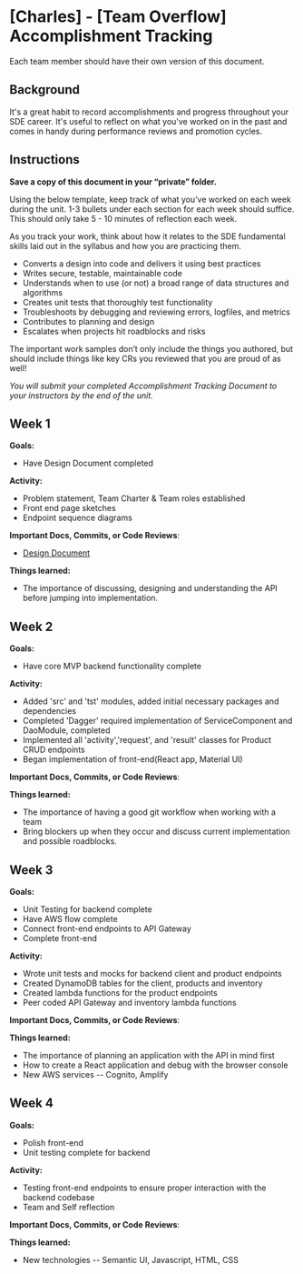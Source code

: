 # [Charles] - [Team Overflow] Accomplishment Tracking

Each team member should have their own version of this document.

## Background

It's a great habit to record accomplishments and progress throughout your SDE
career. It's useful to reflect on what you've worked on in the past and comes in
handy during performance reviews and promotion cycles.

## Instructions

**Save a copy of this document in your “private” folder.**

Using the below template, keep track of what you’ve worked on each week during
the unit. 1-3 bullets under each section for each week should suffice. This
should only take 5 - 10 minutes of reflection each week.

As you track your work, think about how it relates to the SDE fundamental skills
laid out in the syllabus and how you are practicing them.

* Converts a design into code and delivers it using best practices
* Writes secure, testable, maintainable code
* Understands when to use (or not) a broad range of data structures and
  algorithms
* Creates unit tests that thoroughly test functionality
* Troubleshoots by debugging and reviewing errors, logfiles, and metrics
* Contributes to planning and design
* Escalates when projects hit roadblocks and risks

The important work samples don’t only include the things you authored, but
should include things like key CRs you reviewed that you are proud of as well!

_You will submit your completed Accomplishment Tracking Document to your
instructors by the end of the unit._

## Week 1

**Goals:**
* Have Design Document completed

**Activity:**
* Problem statement, Team Charter & Team roles established
* Front end page sketches
* Endpoint sequence diagrams

**Important Docs, Commits, or Code Reviews**:
* [Design Document](../design_document.md)

**Things learned:**
* The importance of discussing, designing and understanding the API before jumping into implementation. 

## Week 2

**Goals:**
* Have core MVP backend functionality complete

**Activity:**
* Added 'src' and 'tst' modules, added initial necessary packages and dependencies
* Completed 'Dagger' required implementation of ServiceComponent and DaoModule, completed
* Implemented all 'activity','request', and 'result' classes for Product CRUD endpoints
* Began implementation of front-end(React app, Material UI)

**Important Docs, Commits, or Code Reviews**:

**Things learned:**
* The importance of having a good git workflow when working with a team
* Bring blockers up when they occur and discuss current implementation and possible roadblocks.

## Week 3

**Goals:**
* Unit Testing for backend complete
* Have AWS flow complete
* Connect front-end endpoints to API Gateway
* Complete front-end

**Activity:**
* Wrote unit tests and mocks for backend client and product endpoints
* Created DynamoDB tables for the client, products and inventory
* Created lambda functions for the product endpoints
* Peer coded API Gateway and inventory lambda functions

**Important Docs, Commits, or Code Reviews**:

**Things learned:**
* The importance of planning an application with the API in mind first
* How to create a React application and debug with the browser console
* New AWS services -- Cognito, Amplify

## Week 4

**Goals:**
* Polish front-end
* Unit testing complete for backend

**Activity:**
* Testing front-end endpoints to ensure proper interaction with the backend codebase
* Team and Self reflection

**Important Docs, Commits, or Code Reviews**:

**Things learned:**
* New technologies -- Semantic UI, Javascript, HTML, CSS
